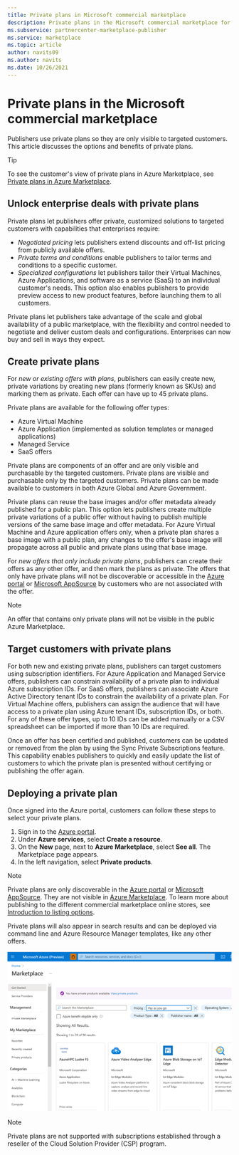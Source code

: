 ```yaml
---
title: Private plans in Microsoft commercial marketplace
description: Private plans in the Microsoft commercial marketplace for app and service publishers (Azure Marketplace).
ms.subservice: partnercenter-marketplace-publisher
ms.service: marketplace
ms.topic: article
author: navits09
ms.author: navits
ms.date: 10/26/2021
---
```


# Private plans in the Microsoft commercial marketplace

Publishers use private plans so they are only visible to targeted customers. This article discusses the options and benefits of private plans.

> [!TIP]
> To see the customer's view of private plans in Azure Marketplace, see [Private plans in Azure Marketplace](/marketplace/private-plans).

## Unlock enterprise deals with private plans

Private plans let publishers offer private, customized solutions to targeted customers with capabilities that enterprises require:

- *Negotiated pricing* lets publishers extend discounts and off-list pricing from publicly available offers.
- *Private terms and conditions* enable publishers to tailor terms and conditions to a specific customer.
- *Specialized configurations* let publishers tailor their Virtual Machines, Azure Applications, and software as a service (SaaS) to an individual customer's needs. This option also enables publishers to provide preview access to new product features, before launching them to all customers.

Private plans let publishers take advantage of the scale and global availability of a public marketplace, with the flexibility and control needed to negotiate and deliver custom deals and configurations. Enterprises can now buy and sell in ways they expect.

## Create private plans

For *new or existing offers with plans*, publishers can easily create new, private variations by creating new plans (formerly known as SKUs) and marking them as private. Each offer can have up to 45 private plans.

<!--- [Private SKUs]() --->

Private plans are available for the following offer types:

- Azure Virtual Machine
- Azure Application (implemented as solution templates or managed applications)
- Managed Service
- SaaS offers

Private plans are components of an offer and are only visible and purchasable by the targeted customers. Private plans are visible and purchasable only by the targeted customers. Private plans can be made available to customers in both Azure Global and Azure Government.

Private plans can reuse the base images and/or offer metadata already published for a public plan. This option lets publishers create multiple private variations of a public offer without having to publish multiple versions of the same base image and offer metadata. For Azure Virtual Machine and Azure application offers only, when a private plan shares a base image with a public plan, any changes to the offer's base image will propagate across all public and private plans using that base image.

For *new offers that only include private plans*, publishers can create their offers as any other offer, and then mark the plans as private. The offers that only have private plans will not be discoverable or accessible in the [Azure portal](https://azure.microsoft.com/features/azure-portal/) or [Microsoft AppSource](https://appsource.microsoft.com/) by customers who are not associated with the offer.

>[!NOTE]
>An offer that contains only private plans will not be visible in the public Azure Marketplace.

## Target customers with private plans

For both new and existing private plans, publishers can target customers using subscription identifiers. For Azure Application and Managed Service offers, publishers can constrain availability of a private plan to individual Azure subscription IDs. For SaaS offers, publishers can associate Azure Active Directory tenant IDs to constrain the availability of a private plan. For Virtual Machine offers, publishers can assign the audience that will have access to a private plan using Azure tenant IDs, subscription IDs, or both. For any of these offer types, up to 10 IDs can be added manually or a CSV spreadsheet can be imported if more than 10 IDs are required.

Once an offer has been certified and published, customers can be updated or removed from the plan by using the Sync Private Subscriptions feature. This capability enables publishers to quickly and easily update the list of customers to which the private plan is presented without certifying or publishing the offer again.

## Deploying a private plan

Once signed into the Azure portal, customers can follow these steps to select your private plans.

1. Sign in to the [Azure portal](https://ms.portal.azure.com/).
1. Under **Azure services**, select **Create a resource**.
1. On the **New** page, next to **Azure Marketplace**, select **See all**. The Marketplace page appears.
1. In the left navigation, select **Private products**.

> [!NOTE]
> Private plans are only discoverable in the [Azure portal](https://azure.microsoft.com/features/azure-portal/) or [Microsoft AppSource](https://appsource.microsoft.com/). They are not visible in [Azure Marketplace](https://azuremarketplace.microsoft.com). To learn more about publishing to the different commercial marketplace online stores, see [Introduction to listing options](./determine-your-listing-type.md).

Private plans will also appear in search results and can be deployed via command line and Azure Resource Manager templates, like any other offers.

[![[Private offers appearing in search results.]](media/marketplace-publishers-guide/private-product.png)](media/marketplace-publishers-guide/private-product.png#lightbox)

>[!Note]
>Private plans are not supported with subscriptions established through a reseller of the Cloud Solution Provider (CSP) program.

<!---
## Next steps

To start using private offers, follow the steps in the [Private SKUs and Plans]() guide.
--->
